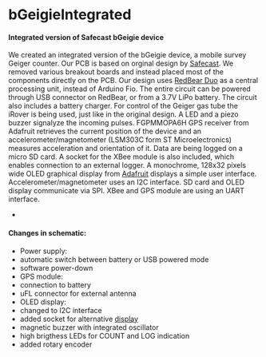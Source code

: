 # bGeigieIntegrated
#### Integrated version of Safecast bGeigie device

We created an integrated version of the bGeigie device, a mobile survey Geiger counter. Our PCB is based on orginal design by [Safecast](https://github.com/Safecast/bGeigieNanoKit). We removed various breakout boards and instead placed most of the components directly on the PCB. Our design uses [RedBear Duo](https://github.com/redbear/Duo) as a central processing unit, instead of Arduino Fio. The entire circuit can be powered through USB connector on RedBear, or from a 3.7V LiPo battery. The circuit also includes a battery charger. For control of the Geiger gas tube the iRover is being used, just like in the original design. A LED and a piezo buzzer signalyze the incoming pulses. FGPMMOPA6H GPS receiver from Adafruit retrieves the current position of the device and an accelerometer/magnetometer (LSM303C form ST Microelectronics) measures acceleration and orientation of it. Data are being logged on a micro SD card. A socket for the XBee module is also included, which enables connection to an external logger. A monochrome, 128x32 pixels wide OLED graphical display from [Adafruit](https://www.adafruit.com/product/938) displays a simple user interface. Accelerometer/magnetometer uses an I2C interface. SD card and OLED display communicate via SPI. XBee and GPS module are using an UART interface.

-

#### Changes in schematic:

* Power supply:
 * automatic switch between battery or USB powered mode
 * software power-down
* GPS module:
 * connection to battery
 * uFL connector for external antenna
* OLED display:
 * changed to I2C interface
 * added socket for alternative [display](http://www.aliexpress.com/item/Yellow-blue-double-color-and-white-128X64-0-96-inch-OLED-LCD-LED-Display-Module-For/32596867613.html?spm=2114.01010208.3.1.g3SQnj&ws_ab_test=searchweb201556_7,searchweb201602_1_10017_10005_10006_10034_10021_507_10022_508_10020_10018_10019,searchweb201603_7&btsid=5a852adc-a3e3-4cea-823f-5d48bcb473b9)
* magnetic buzzer with integrated oscillator
* high brigthess LEDs for COUNT and LOG indication
* added rotary encoder
